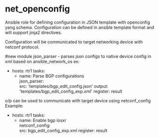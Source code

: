 # net_openconfig

Ansible role for defining configuration in JSON template with openconfig yang schema. 
Configuration can be defined in ansible template format and will support jinja2 directives.

Configuration will be communicated to target networking device with netconf protocol.

#new module
json_parser - parses json configs to native device config in xml based on ansible_network_os
ex:
- hosts: rtr1
  tasks:
    - name: Parse BGP configurations                                                    
      json_parser:                                                                                                         
          src: 'templates/bgp_edit_config.json'
          output: 'templates/bgp_edit_config_exp.xml'
      register: result                                                                                                       
                                           
o/p can be used to communicate with target device using netconf_config
Example:
- hosts: rtr1
  tasks:
    - name: Enable bgp iosxr                                                     
      netconf_config:                                                                                                         
          src: bgp_edit_config_exp.xml
      register: result                                                                                                        
